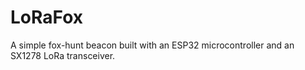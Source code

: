 # LoRaFox
A simple fox-hunt beacon built with an ESP32 microcontroller and an SX1278 LoRa transceiver.
